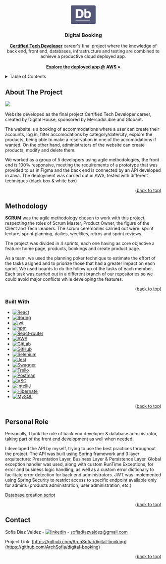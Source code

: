 
<!-- PROJECT LOGO -->
<br />
<div align="center">
  <a href="https://github.com/ArchSofia/digital-booking">
    <img src="https://github.com/ArchSofia/digital-booking/blob/main/grupo-04-front/src/multimedia/logo1.png" alt="Digital Booking Logo" width="80" height="60">
  </a>

<h3 align="center">Digital Booking</h3>

  <p align="center">
    <a href="https://www.digitalhouse.com/ar/productos/programacion/certified-tech-developer"><strong>Certified Tech Developer</strong></a> career's final project where the knowledge of back end, front end, databases, infrastructure and testing are combined to achieve a productive cloud deployed app.
    <br />
    <br />
    <a href="http://group4-digitalbooking-front-s3.s3-website.us-east-2.amazonaws.com/"><strong>Explore the deployed app @ AWS »</strong></a>
  </p>
</div>



<!-- TABLE OF CONTENTS -->
<details>
  <summary>Table of Contents</summary>
  <ol>
    <li>
      <a href="#about-the-project">About The Project</a>
      <ul>
        <li><a href="#methodology">Methodology</a></li>
        <li><a href="#built-with">Built With</a></li>
      </ul>
    </li>
    <li><a href="#personal-role">Personal role</a></li>
    <li><a href="#contact">Contact</a></li>
  </ol>
</details>



<!-- ABOUT THE PROJECT -->
## About The Project

<img src="https://res.cloudinary.com/djshhutej/image/upload/v1681482890/Screen_Shot_2023-04-14_at_11.34.26_ffyase.png"></img>

Website developed as the final project Certified Tech Developer career, created by Digital House, sponsored by MercadoLibre and Globant.

The website is a booking of accommodations where a user can create their accounts, log in, filter accomodations by category/date/city, explore the products, being able to make a reservation in one of the accomodations if wanted. On the other hand, administrators of the website can create products, modify and delete them.

We worked as a group of 5 developers using agile methodologies, the front end is 100% responsive, meeting the requirements of a prototype that was provided to us in Figma and the back end is connected by an API developed in Java. The deployment was carried out in AWS, tested with different techniques (black box & white box)

<p align="right">(<a href="#readme-top">back to top</a>)</p>

## Methodology

**SCRUM** was the agile methodology chosen to work with this project, respecting the roles of Scrum Master, Product Owner, the figure of the Client and Tech Leaders. The scrum ceremonies carried out were: sprint lecture, sprint planning, dailies, weeklies, retros and sprint reviews. 

The project was divided in 4 sprints, each one having as core objective a feature: home page, products, bookings and create product page.

As a team, we used the planning poker technique to estimate the effort of the tasks asigned and to priorize those that had a greater impact on each sprint. We used boards to do the follow up of the tasks of each member. Each task was carried out in a different branch of our repositories so we could avoid major conflicts while developing the features.

<p align="right">(<a href="#readme-top">back to top</a>)</p>

<!-- BUILT WITH -->
### Built With

* [![React][React.js]][React-url]
* [![Spring][Spring]][Spring-url]
* [![jwt][jwt]][jwt-url]
* [![npm][npm]][npm-url]
* [![React-router][React-router]][React-router-url] 
* [![AWS][AWS]][AWS-url] 
* [![GitLab][GitLab]][GitLab-url]
* [![GitHub][GitHub]][GitHub-url]
* [![Selenium][Selenium]][Selenium-url]
* [![Jest][Jest]][Jest-url]
* [![Swagger][Swagger]][Swagger-url]
* [![Trello][Trello]][Trello-url]
* [![Postman][Postman]][Postman-url]
* [![VSC][VSC]][VSC-url]
* [![IntelliJ][IntelliJ]][IntelliJ-url]
* [![Hibernate][Hibernate]][Hibernate-url]
* [![MySQL][MySQL]][MySQL-url]

<p align="right">(<a href="#readme-top">back to top</a>)</p>

<!-- PERSONAL ROLE -->
## Personal Role

Personally, I took the role of back end developer & database administrator, taking part of the front end development as well when needed. 

I developed the API by myself, trying to use the best practices throughout the project. The API was built using Spring framework and 3 layer arquitecture: Presentation Layer, Business Layer & Persistence Layer. Global exception handler was used, along with custom RunTime Exceptions, for error and business logic handling, as well as a custom error dictionary to facilitate error detection for back end administrators. JWT was implemented using Spring Security to restrict access to specific endpoint available only for admins (products administration, user administration, etc.)

<a href="Script DB.txt">Database creation script</a>

<p align="right">(<a href="#readme-top">back to top</a>)</p>


<!-- CONTACT -->
## Contact

Sofia Diaz Valdez - [![linkedin][linkedin-shield]][linkedin-url] - sofiadiazvaldez@gmail.com

Project Link: [https://github.com/ArchSofia/digital-booking](https://github.com/ArchSofia/digital-booking)

<p align="right">(<a href="#readme-top">back to top</a>)</p>


<!-- MARKDOWN LINKS & IMAGES -->
<!-- https://www.markdownguide.org/basic-syntax/#reference-style-links -->
[linkedin-shield]: https://img.shields.io/badge/-LinkedIn-black.svg?style=for-the-badge&logo=linkedin&colorB=555
[linkedin-url]: https://www.linkedin.com/in/sofia-diaz-valdez-dev/
[product-screenshot]: images/screenshot.png
[AWS]: https://img.shields.io/badge/AWS-%23FF9900.svg?style=for-the-badge&logo=amazon-aws&logoColor=white
[AWS-url]: https://aws.amazon.com/
[GitLab]: https://img.shields.io/badge/gitlab-%23181717.svg?style=for-the-badge&logo=gitlab&logoColor=white
[GitLab-url]: https://about.gitlab.com/
[GitHub]: https://img.shields.io/badge/github-%23121011.svg?style=for-the-badge&logo=github&logoColor=white
[GitHub-url]: https://github.com/
[React.js]: https://img.shields.io/badge/React-20232A?style=for-the-badge&logo=react&logoColor=61DAFB
[React-url]: https://reactjs.org/
[React-router]: https://img.shields.io/badge/React_Router-CA4245?style=for-the-badge&logo=react-router&logoColor=white
[React-router-url]: https://reactrouter.com/en/main
[Spring]: https://img.shields.io/badge/spring-%236DB33F.svg?style=for-the-badge&logo=spring&logoColor=white
[Spring-url]: https://spring.io/
[jwt]: https://img.shields.io/badge/JWT-black?style=for-the-badge&logo=JSON%20web%20tokens
[jwt-url]: https://jwt.io/
[npm]: https://img.shields.io/badge/NPM-%23000000.svg?style=for-the-badge&logo=npm&logoColor=white
[npm-url]: https://www.npmjs.com/

[Selenium]: https://img.shields.io/badge/-selenium-%43B02A?style=for-the-badge&logo=selenium&logoColor=white
[Selenium-url]: https://www.selenium.dev/
[Jest]: https://img.shields.io/badge/-jest-%23C21325?style=for-the-badge&logo=jest&logoColor=white
[Jest-url]: https://jestjs.io/
[Swagger]: https://img.shields.io/badge/-Swagger-%23Clojure?style=for-the-badge&logo=swagger&logoColor=white
[Swagger-url]: https://swagger.io/

[Trello]: https://img.shields.io/badge/Trello-%23026AA7.svg?style=for-the-badge&logo=Trello&logoColor=white
[Trello-url]: https://trello.com/
[Postman]: https://img.shields.io/badge/Postman-FF6C37?style=for-the-badge&logo=postman&logoColor=white
[Postman-url]: https://www.postman.com/
[VSC]: https://img.shields.io/badge/Visual_Studio_Code-0078D4?style=for-the-badge&logo=visual%20studio%20code&logoColor=white
[VSC-url]: https://code.visualstudio.com/
[IntelliJ]: https://img.shields.io/badge/IntelliJ_IDEA-000000.svg?style=for-the-badge&logo=intellij-idea&logoColor=white
[IntelliJ-url]: https://www.jetbrains.com/es-es/idea/
[Hibernate]: https://img.shields.io/badge/Hibernate-59666C?style=for-the-badge&logo=Hibernate&logoColor=white
[Hibernate-url]: https://hibernate.org/
[MySQL]: https://img.shields.io/badge/MySQL-00000F?style=for-the-badge&logo=mysql&logoColor=white
[MySQL-url]: https://www.mysql.com/
